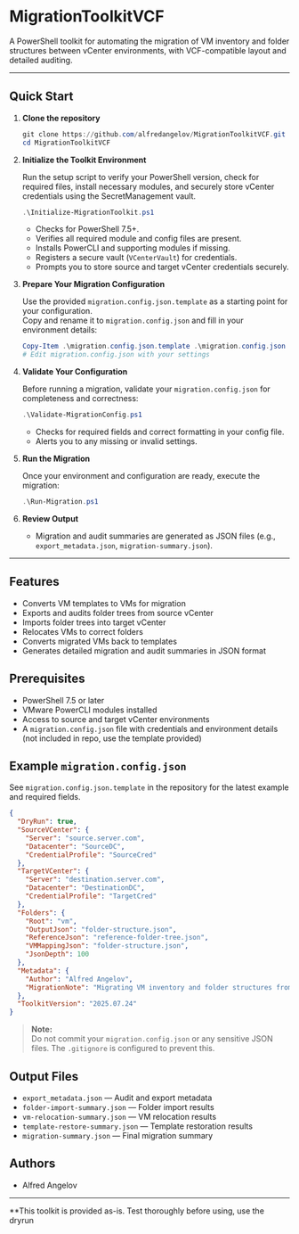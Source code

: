 # MigrationToolkitVCF

A PowerShell toolkit for automating the migration of VM inventory and folder structures between vCenter environments, with VCF-compatible layout and detailed auditing.

---

## Quick Start

1. **Clone the repository**

   ```powershell
   git clone https://github.com/alfredangelov/MigrationToolkitVCF.git
   cd MigrationToolkitVCF
   ```

2. **Initialize the Toolkit Environment**

   Run the setup script to verify your PowerShell version, check for required files, install necessary modules, and securely store vCenter credentials using the SecretManagement vault.

   ```powershell
   .\Initialize-MigrationToolkit.ps1
   ```

   - Checks for PowerShell 7.5+.
   - Verifies all required module and config files are present.
   - Installs PowerCLI and supporting modules if missing.
   - Registers a secure vault (`VCenterVault`) for credentials.
   - Prompts you to store source and target vCenter credentials securely.

3. **Prepare Your Migration Configuration**

   Use the provided `migration.config.json.template` as a starting point for your configuration.  
   Copy and rename it to `migration.config.json` and fill in your environment details:

   ```powershell
   Copy-Item .\migration.config.json.template .\migration.config.json
   # Edit migration.config.json with your settings
   ```

4. **Validate Your Configuration**

   Before running a migration, validate your `migration.config.json` for completeness and correctness:

   ```powershell
   .\Validate-MigrationConfig.ps1
   ```

   - Checks for required fields and correct formatting in your config file.
   - Alerts you to any missing or invalid settings.

5. **Run the Migration**

   Once your environment and configuration are ready, execute the migration:

   ```powershell
   .\Run-Migration.ps1
   ```

6. **Review Output**

   - Migration and audit summaries are generated as JSON files (e.g., `export_metadata.json`, `migration-summary.json`).

---

## Features

- Converts VM templates to VMs for migration
- Exports and audits folder trees from source vCenter
- Imports folder trees into target vCenter
- Relocates VMs to correct folders
- Converts migrated VMs back to templates
- Generates detailed migration and audit summaries in JSON format

## Prerequisites

- PowerShell 7.5 or later
- VMware PowerCLI modules installed
- Access to source and target vCenter environments
- A `migration.config.json` file with credentials and environment details (not included in repo, use the template provided)

## Example `migration.config.json`

See `migration.config.json.template` in the repository for the latest example and required fields.

```json
{
  "DryRun": true,
  "SourceVCenter": {
    "Server": "source.server.com",
    "Datacenter": "SourceDC",
    "CredentialProfile": "SourceCred"
  },
  "TargetVCenter": {
    "Server": "destination.server.com",
    "Datacenter": "DestinationDC",
    "CredentialProfile": "TargetCred"
  },
  "Folders": {
    "Root": "vm",
    "OutputJson": "folder-structure.json",
    "ReferenceJson": "reference-folder-tree.json",
    "VMMappingJson": "folder-structure.json",
    "JsonDepth": 100
  },
  "Metadata": {
    "Author": "Alfred Angelov",
    "MigrationNote": "Migrating VM inventory and folder structures from Source to Destination using VCF-compatible layout"
  },
  "ToolkitVersion": "2025.07.24"
}
```

> **Note:**  
> Do not commit your `migration.config.json` or any sensitive JSON files. The `.gitignore` is configured to prevent this.

## Output Files

- `export_metadata.json` — Audit and export metadata
- `folder-import-summary.json` — Folder import results
- `vm-relocation-summary.json` — VM relocation results
- `template-restore-summary.json` — Template restoration results
- `migration-summary.json` — Final migration summary

## Authors

- Alfred Angelov

---

**This toolkit is provided as-is. Test thoroughly before using, use the dryrun
